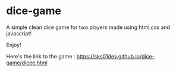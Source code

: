 # dice-game

A simple clean dice game for two players made using html,css and javascript!

Enjoy!

Here's the link to the game : https://sks01dev.github.io/dice-game/dicee.html
